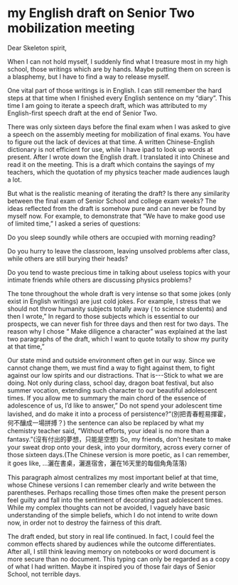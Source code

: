 # my English draft on Senior Two mobilization meeting

Dear Skeleton spirit,

When I can not hold myself, I suddenly find what I treasure most in my high school, those writings which are by hands. Maybe putting them on screen is a blasphemy, but I have to find a way to release myself.

One vital part of those writings is in English. I can still remember the hard steps at that time when I finished every English sentence on my “diary”. This time I am going to iterate a speech draft, which was attributed to my English-first speech draft at the end of Senior Two.

There was only sixteen days before the final exam when I was asked to give a speech on the assembly meeting for mobilization of final exams. You have to figure out the lack of devices at that time. A written Chinese-English dictionary is not efficient for use, while I have ipad to look up words at present. After I wrote down the English draft. I translated it into Chinese and read it on the meeting. This is a draft which contains the sayings of my teachers, which the quotation of my physics teacher made audiences laugh a lot.

But what is the realistic meaning of iterating the draft? Is there any similarity between the final exam of Senior School and college exam weeks? The ideas reflected from the draft is somehow pure and can never be found by myself now. For example, to demonstrate that “We have to make good use of limited time,” I asked a series of questions:

Do you sleep soundly while others are occupied with morning reading?

Do you hurry to leave the classroom, leaving unsolved problems after class, while others are still burying their heads?

Do you tend to waste precious time in talking about useless topics with your intimate friends while others are discussing physics problems?

The tone throughout the whole draft is very intense so that some jokes (only exist in English writings) are just cold jokes. For example, I stress that we should not throw humanity subjects totally away ( to science students) and then I wrote,” In regard to those subjects which is essential to our prospects, we can never fish for three days and then rest for two days.
The reason why I chose “ Make diligence a character” was explained at the last two paragraphs of the draft, which I want to quote totally to show my purity at that time,”

Our state mind and outside environment often get in our way. Since we cannot change them, we must find a way to fight against them, to fight against our low spirits and our distractions. That is---Stick to what we are doing. Not only during class, school day, dragon boat festival, but also summer vocation, extending such character to our beautiful adolescent times. If you allow me to summary the main chord of the essence of adolescence of us, I’d like to answer,” Do not spend your adolescent time lavished, and do make it into a process of persistence?”(別把青春輕易揮霍，何不釀成一場拼搏？) the sentence can also be replaced by what my chemistry teacher said, ”Without efforts, your ideal is no more than a fantasy.”(沒有付出的夢想，只能是空想) So, my friends, don’t hesitate to make your sweat drop onto your desk, into your dormitory, across every corner of those sixteen days.(The Chinese version is more poetic, as I can remember, it goes like, …灑在書桌，灑進宿舍，灑在16天里的每個角角萿落)

This paragraph almost centralizes my most important belief at that time, whose Chinese versions I can remember clearly and write between the parentheses. Perhaps recalling those times often make the present person feel guilty and fall into the sentiment of decorating past adolescent times. While my complex thoughts can not be avoided, I vaguely have basic understanding of the simple beliefs, which I do not intend to write down now, in order not to destroy the fairness of this draft.

The draft ended, but story in real life continued. In fact, I could feel the common effects shared by audiences while the outcome differentiates. After all, I still think leaving memory on notebooks or word document is more secure than no document. This typing can only be regarded as a copy of what I had written. Maybe it inspired you of those fair days of Senior School, not terrible days.        
